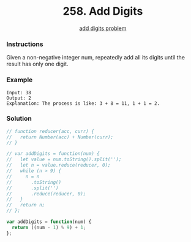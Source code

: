 <div align="center">
  <h1>258. Add Digits</h1>
  <a href="https://leetcode.com/problems/add-digits/" target="_blank">add digits problem</a>
</div>

### Instructions

Given a non-negative integer num, repeatedly add all its digits until the result has only one digit.

### Example

```shell
Input: 38
Output: 2
Explanation: The process is like: 3 + 8 = 11, 1 + 1 = 2.
```

### Solution

```javascript
// function reducer(acc, curr) {
//   return Number(acc) + Number(curr);
// }

// var addDigits = function(num) {
//   let value = num.toString().split('');
//   let n = value.reduce(reducer, 0);
//   while (n > 9) {
//     n = n
//       .toString()
//       .split('')
//       .reduce(reducer, 0);
//   }
//   return n;
// };

var addDigits = function(num) {
  return ((num - 1) % 9) + 1;
};
```

